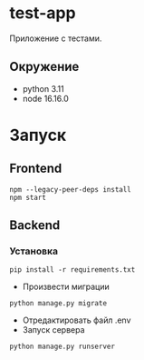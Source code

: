 # test-app
Приложение с тестами.

## Окружение
- python 3.11
- node 16.16.0

# Запуск
## Frontend
```
npm --legacy-peer-deps install
npm start
```
## Backend
### Установка
```
pip install -r requirements.txt
```
- Произвести миграции
```
python manage.py migrate
```
- Отредактировать файл .env
- Запуск сервера
```
python manage.py runserver
```